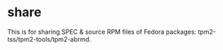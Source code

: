# share
This is for sharing SPEC & source RPM files of Fedora packages: tpm2-tss/tpm2-tools/tpm2-abrmd.
